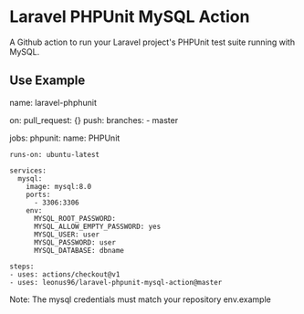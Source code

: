 # Laravel PHPUnit MySQL Action

A Github action to run your Laravel project's PHPUnit test suite running with MySQL.

## Use Example

name: laravel-phphunit

on:
  pull_request: {}
  push:
    branches:
      - master

jobs:
  phpunit:
    name: PHPUnit

    runs-on: ubuntu-latest

    services:
      mysql:
        image: mysql:8.0
        ports:
          - 3306:3306
        env:
          MYSQL_ROOT_PASSWORD:
          MYSQL_ALLOW_EMPTY_PASSWORD: yes
          MYSQL_USER: user
          MYSQL_PASSWORD: user
          MYSQL_DATABASE: dbname

    steps:
    - uses: actions/checkout@v1
    - uses: leonus96/laravel-phpunit-mysql-action@master

Note: The mysql credentials must match your repository env.example

